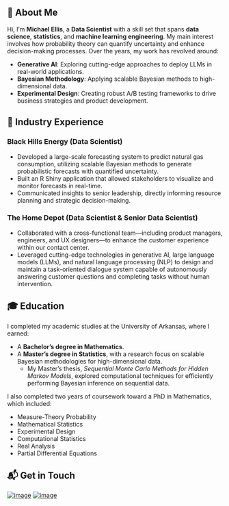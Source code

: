 ## 👋 About Me

Hi, I’m **Michael Ellis**, a **Data Scientist** with a skill set that spans **data science**, **statistics**, and **machine learning engineering**. My main interest involves how probability theory can quantify uncertainty and enhance decision-making processes. Over the years, my work has revolved around:

- **Generative AI**: Exploring cutting-edge approaches to deploy LLMs in real-world applications.
- **Bayesian Methodology**: Applying scalable Bayesian methods to high-dimensional data.
- **Experimental Design**: Creating robust A/B testing frameworks to drive business strategies and product development.

## 💼 Industry Experience

### Black Hills Energy (Data Scientist)
- Developed a large-scale forecasting system to predict natural gas consumption, utilizing scalable Bayesian methods to generate probabilistic forecasts with quantified uncertainty.
- Built an R Shiny application that allowed stakeholders to visualize and monitor forecasts in real-time.
- Communicated insights to senior leadership, directly informing resource planning and strategic decision-making.

### The Home Depot (Data Scientist & Senior Data Scientist)
- Collaborated with a cross-functional team—including product managers, engineers, and UX designers—to enhance the customer experience within our contact center.
- Leveraged cutting-edge technologies in generative AI, large language models (LLMs), and natural language processing (NLP) to design and maintain a task-oriented dialogue system capable of autonomously answering customer questions and completing tasks without human intervention.

## 🎓 Education

I completed my academic studies at the University of Arkansas, where I earned:
- A **Bachelor’s degree in Mathematics**.
- A **Master’s degree in Statistics**, with a research focus on scalable Bayesian methodologies for high-dimensional data.
  - My Master’s thesis, *Sequential Monte Carlo Methods for Hidden Markov Models*, explored computational techniques for efficiently performing Bayesian inference on sequential data.

I also completed two years of coursework toward a PhD in Mathematics, which included:
- Measure-Theory Probability
- Mathematical Statistics
- Experimental Design
- Computational Statistics
- Real Analysis
- Partial Differential Equations

## 📬 Get in Touch

[![image](https://img.shields.io/badge/Gmail-D14836?style=for-the-badge&logo=gmail&logoColor=white)](mailto:michaelellis003@gmail.com) [![image](https://img.shields.io/badge/LinkedIn-0077B5?style=for-the-badge&logo=linkedin&logoColor=white)](https://www.linkedin.com/in/michaelellis003)
